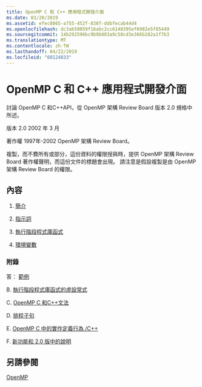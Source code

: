 ```yaml
---
title: OpenMP C 和 C++ 應用程式開發介面
ms.date: 03/20/2019
ms.assetid: efec8865-a755-452f-838f-ddbfecab44d4
ms.openlocfilehash: dc3ab50059f16abc2cc6148395ef6982e5f85449
ms.sourcegitcommit: 14b292596bc9b9b883a9c58cd3e366b282a1f7b3
ms.translationtype: MT
ms.contentlocale: zh-TW
ms.lasthandoff: 04/22/2019
ms.locfileid: "60124833"
---
```

# <a name="openmp-c-and-c-application-program-interface"></a>OpenMP C 和 C++ 應用程式開發介面

討論 OpenMP C 和C++API，從 OpenMP 架構 Review Board 版本 2.0 規格中所述。

版本 2.0 2002 年 3 月

著作權 1997年-2002 OpenMP 架構 Review Board。

複製，而不費所有或部分，這份資料的權限授與時，提供 OpenMP 架構 Review Board 著作權聲明，而這份文件的標題會出現。 請注意是假設複製是由 OpenMP 架構 Review Board 的權限。

## <a name="contents"></a>內容

1. [簡介](1-introduction.md)

1. [指示詞](2-directives.md)

1. [執行階段程式庫函式](3-run-time-library-functions.md)

1. [環境變數](4-environment-variables.md)

### <a name="appendices"></a>附錄

答： [範例](a-examples.md)

B. [執行階段程式庫函式的虛設常式](b-stubs-for-run-time-library-functions.md)

C. [OpenMP C 和C++文法](c-openmp-c-and-cpp-grammar.md)

D. [排程子句](d-using-the-schedule-clause.md)

E. [OpenMP C 中的實作定義行為 /C++](e-implementation-defined-behaviors-in-openmp-c-cpp.md)

F. [新功能和 2.0 版中的說明](f-new-features-and-clarifications-in-version-2-0.md)

## <a name="see-also"></a>另請參閱

[OpenMP](../../parallel/openmp/openmp-in-visual-cpp.md)<br/>
